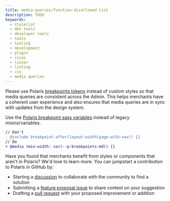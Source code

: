 ```yaml
---
title: media-queries/function-disallowed-list
description: TODO
keywords:
  - stylelint
  - dev tools
  - developer tools
  - tools
  - tooling
  - development
  - plugin
  - rules
  - linter
  - linting
  - css
  - media queries
---
```


Please use Polaris [breakpoints tokens](https://polaris.shopify.com/tokens/breakpoints) instead of custom styles so that media queries are consistent across the Admin. This helps merchants have a coherent user experience and also ensures that media queries are in sync with updates from the design system.

Use the [Polaris breakpoint sass variables](https://polaris.shopify.com/tokens/breakpoints#sass-variables) instead of legacy mixins/variables.

```diff
// Don't
- @include breakpoint-after(layout-width(page-with-nav)) {}
// Do
+ @media (min-width: var(--p-breakpoints-md)) {}
```

Have you found that merchants benefit from styles or components that aren't in Polaris? We'd love to learn more. You can jumpstart a contribution to Polaris in GitHub by:

- Starting a [discussion](https://github.com/Shopify/polaris/discussions/6750) to collaborate with the community to find a solution
- Submitting a [feature proposal issue](https://github.com/Shopify/polaris/issues/new?assignees=&labels=Feature+request&template=FEATURE_REQUEST.md) to share context on your suggestion
- Drafting a [pull request](https://github.com/Shopify/polaris/pulls) with your proposed improvement or addition
